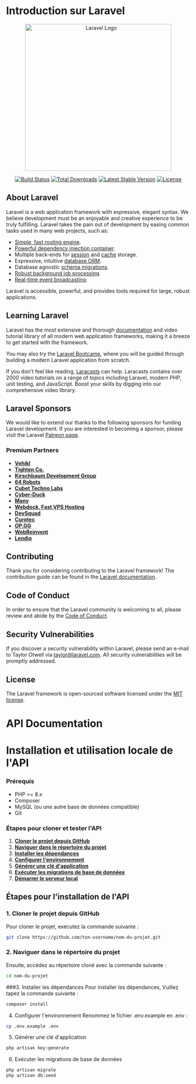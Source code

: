 # Introduction sur Laravel 

<p align="center"><a href="https://laravel.com" target="_blank"><img src="https://raw.githubusercontent.com/laravel/art/master/logo-lockup/5%20SVG/2%20CMYK/1%20Full%20Color/laravel-logolockup-cmyk-red.svg" width="400" alt="Laravel Logo"></a></p>

<p align="center">
<a href="https://github.com/laravel/framework/actions"><img src="https://github.com/laravel/framework/workflows/tests/badge.svg" alt="Build Status"></a>
<a href="https://packagist.org/packages/laravel/framework"><img src="https://img.shields.io/packagist/dt/laravel/framework" alt="Total Downloads"></a>
<a href="https://packagist.org/packages/laravel/framework"><img src="https://img.shields.io/packagist/v/laravel/framework" alt="Latest Stable Version"></a>
<a href="https://packagist.org/packages/laravel/framework"><img src="https://img.shields.io/packagist/l/laravel/framework" alt="License"></a>
</p>

## About Laravel

Laravel is a web application framework with expressive, elegant syntax. We believe development must be an enjoyable and creative experience to be truly fulfilling. Laravel takes the pain out of development by easing common tasks used in many web projects, such as:

- [Simple, fast routing engine](https://laravel.com/docs/routing).
- [Powerful dependency injection container](https://laravel.com/docs/container).
- Multiple back-ends for [session](https://laravel.com/docs/session) and [cache](https://laravel.com/docs/cache) storage.
- Expressive, intuitive [database ORM](https://laravel.com/docs/eloquent).
- Database agnostic [schema migrations](https://laravel.com/docs/migrations).
- [Robust background job processing](https://laravel.com/docs/queues).
- [Real-time event broadcasting](https://laravel.com/docs/broadcasting).

Laravel is accessible, powerful, and provides tools required for large, robust applications.

## Learning Laravel

Laravel has the most extensive and thorough [documentation](https://laravel.com/docs) and video tutorial library of all modern web application frameworks, making it a breeze to get started with the framework.

You may also try the [Laravel Bootcamp](https://bootcamp.laravel.com), where you will be guided through building a modern Laravel application from scratch.

If you don't feel like reading, [Laracasts](https://laracasts.com) can help. Laracasts contains over 2000 video tutorials on a range of topics including Laravel, modern PHP, unit testing, and JavaScript. Boost your skills by digging into our comprehensive video library.

## Laravel Sponsors

We would like to extend our thanks to the following sponsors for funding Laravel development. If you are interested in becoming a sponsor, please visit the Laravel [Patreon page](https://patreon.com/taylorotwell).

### Premium Partners

- **[Vehikl](https://vehikl.com/)**
- **[Tighten Co.](https://tighten.co)**
- **[Kirschbaum Development Group](https://kirschbaumdevelopment.com)**
- **[64 Robots](https://64robots.com)**
- **[Cubet Techno Labs](https://cubettech.com)**
- **[Cyber-Duck](https://cyber-duck.co.uk)**
- **[Many](https://www.many.co.uk)**
- **[Webdock, Fast VPS Hosting](https://www.webdock.io/en)**
- **[DevSquad](https://devsquad.com)**
- **[Curotec](https://www.curotec.com/services/technologies/laravel/)**
- **[OP.GG](https://op.gg)**
- **[WebReinvent](https://webreinvent.com/?utm_source=laravel&utm_medium=github&utm_campaign=patreon-sponsors)**
- **[Lendio](https://lendio.com)**

## Contributing

Thank you for considering contributing to the Laravel framework! The contribution guide can be found in the [Laravel documentation](https://laravel.com/docs/contributions).

## Code of Conduct

In order to ensure that the Laravel community is welcoming to all, please review and abide by the [Code of Conduct](https://laravel.com/docs/contributions#code-of-conduct).

## Security Vulnerabilities

If you discover a security vulnerability within Laravel, please send an e-mail to Taylor Otwell via [taylor@laravel.com](mailto:taylor@laravel.com). All security vulnerabilities will be promptly addressed.

## License

The Laravel framework is open-sourced software licensed under the [MIT license](https://opensource.org/licenses/MIT).

# API Documentation

# Installation et utilisation locale de l'API

### Prérequis
- PHP >= 8.x
- Composer
- MySQL (ou une autre base de données compatible)
- Git

### Étapes pour cloner et tester l'API

1. **[Cloner le projet depuis GitHub](#1-cloner-le-projet-depuis-github)**
2. **[Naviguer dans le répertoire du projet](#2-naviguer-dans-le-répertoire-du-projet)**
3. **[Installer les dépendances](#3-installer-les-dépendances)**
4. **[Configurer l'environnement](#4-configurer-lenvironnement)**
5. **[Générer une clé d'application](#5-générer-une-clé-dapplication)**
6. **[Exécuter les migrations de base de données](#6-exécuter-les-migrations-de-base-de-données)**
7. **[Démarrer le serveur local](#7-démarrer-le-serveur-local)**   

## Étapes pour l'installation de l'API			

### 1. Cloner le projet depuis GitHub

Pour cloner le projet, exécutez la commande suivante :
```bash
git clone https://github.com/ton-username/nom-du-projet.git
```

### 2. Naviguer dans le répertoire du projet
Ensuite, accédez au répertoire cloné avec la commande suivante :
```bash
cd nom-du-projet
```

###3. Installer les dépendances
 Pour installer les dépendances, Vuillez tapez la commande suivante : 
 ```bash
composer install
```

4. Configurer l'environnement
Renommez le fichier .env.example en .env :
 ```bash
cp .env.example .env
```

5. Générer une clé d'application
```bash
php artisan key:generate
```

6. Exécuter les migrations de base de données
```bash
php artisan migrate 
php artisan db:seed 

